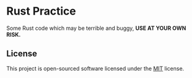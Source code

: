 # Rust Practice

Some Rust code which may be terrible and buggy, **USE AT YOUR OWN RISK.**

## License

This project is open-sourced software licensed under the [MIT](LICENSE) license.
